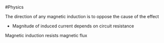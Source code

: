 #Physics 

The direction of any magnetic induction is to oppose the cause of the effect
- Magnitude of induced current depends on circuit resistance

Magnetic induction resists magnetic flux